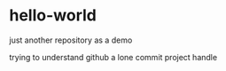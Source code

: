 # hello-world
just another repository as a demo

trying to understand github
a lone commit project handle
